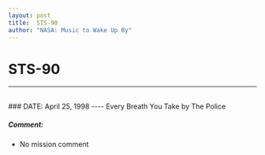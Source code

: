 ```yaml
---
layout: post
title:  STS-90
author: "NASA: Music to Wake Up By"
---
```


# STS-90
----
<br/>
### DATE: April 25, 1998
----
Every Breath You Take by The Police

##### Comment:
* No mission comment
